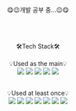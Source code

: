 ###
<div align="center"> <br/><br/><br/>
😋😉개발 공부 중...😉😋
<br/><br/><br/><br/>

🛠️Tech Stack🛠️<br/><br/>
💡Used as the main💡<br/>
<img src="https://img.shields.io/badge/C++-00599C?style=flat-square&logo=C%2B%2B&logoColor=white"/></a>
<img src="https://img.shields.io/badge/HTML5-E34F26?style=flat-square&logo=HTML5&logoColor=white"></a>
<img src="https://img.shields.io/badge/CSS3-1572B6?style=flat-square&logo=CSS3&logoColor=white"></a>
<img src="https://img.shields.io/badge/JavaScript-F7DF1E?style=flat-square&logo=JAVASCRIPT&logoColor=white"></a>
<img src="https://img.shields.io/badge/React-61DAFB?style=flat-square&logo=react&logoColor=white"></a>

<br/>
💡Used at least once💡<br/>
<img src="https://img.shields.io/badge/Java-007396?style=flat-square&logo=OpenJDK&logoColor=white"/>
<img src="https://img.shields.io/badge/Node.js-339933?style=flat-square&logo=Node.js&logoColor=white"/></a>
<img src="https://img.shields.io/badge/C-A8B9CC?style=flat-square&logo=C&logoColor=white"/></a>
<img src="https://img.shields.io/badge/Linux-FCC624?style=flat-square&logo=Linux&logoColor=white"/></a>
<img src="https://img.shields.io/badge/Python-3776AB?style=flat-square&logo=Python&logoColor=white"/></a>
<img src="https://img.shields.io/badge/Django-092E20?style=flat-square&logo=Django&logoColor=white"/></a>
<img src="https://img.shields.io/badge/MySQL-4479A1?style=flat-square&logo=MySQL&logoColor=white"/></a>
<br/><br/><br/>
</div>
<!--
**kimeunseo58/kimeunseo58** is a ✨ _special_ ✨ repository because its `README.md` (this file) appears on your GitHub profile.

Here are some ideas to get you started:

- 🔭 I’m currently working on ...
- 🌱 I’m currently learning ...
- 👯 I’m looking to collaborate on ...
- 🤔 I’m looking for help with ...
- 💬 Ask me about ...
- 📫 How to reach me: ...
- 😄 Pronouns: ...
- ⚡ Fun fact: ...
-->
